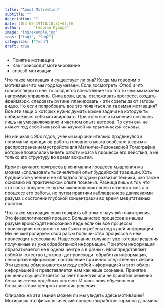 ```yaml
---
title: "About Motivation"
subtitle: ""
description: ""
date: 2024-05-19T18:10:51+03:00
author:      "Георгий Кузора"
image: "img/example.jpg"
tags: ["tag1", "tag2"]
categories: ["Tech"]
draft: true
---
```


- Понятие мотивации
- Как происходит мотивирование
- способ мотивации

Что такое мотивация и существует ли она? Когда мы говорим о мотивации что мы подразумеваем. Если посмотреть Ютюб и что говорят люди о ней, то создается впечатление что это то чем мы можем напрямую управлять. Сила воли, цель, отслеживать прогресс, создать фреймворк, следовать рутине, планировать - эти советы дают авторы видео. Но если попробовать все это появиться ли та самая мотивация? Все эти вещи о которых нужно думать кроме задачи на которую ты собираешься себя мотивировать. При этом все эти мнения основаны лишь на умозаключениях и частном опыте авторов. По сути они не имеют под собой никакой ни научной ни практической основы.

Но начиная с 90х годов, ученый мир значительно продвинулся в понимании принципов работы головного мозга особенно в связи с распространением устройств для Магнитно-Резонансной Томографии, которые позволили увидеть работу мозга в процессе его действия, а не только его структуру во время вскрытия.

Кроме научного прогресса в понимании процесса мышления мы можем использовать тысячелетний опыт буддийской традиции. Хоть буддийское учение и не обладало плодами развития техники, оно также основано на практическом опыте познания. Разница лишь в том что этот опыт получен не путем сканирования слоев головного мозга в процессе его работы, но путем практики наблюдения за движениями разума с состоянии глубокой концентрации во время медитативных практик.

Что такое мотивация если говорить об этом с научной точки зрения. Это физиологический процесс. Большинство процессов в нашем разуме происходят неосознано ведь если бы все процессы происходили осознано то мы были погребены под кучей информации. Мы не контролируем свой разум большинство процессов в нем происходит неосознано. Наше сознание получает уже готовые решения полученные из уже обработанной информации. При этом информация обрабатывается не в одном центре а в разных. Мозг представляет собой множество центров где происходит обработка информации, сенсорной информации, составление причинно следственных связей. Эти центры обмениваются между собой информацией и этот обмен информацией и представляется нам как наше сознание. Принятие решений осуществляется за счет принятия или не принятия решения большинством подобных центров. И наша воля обусловлена большинством центров принятия решения.

Опираясь на эти знания можем ли мы увидеть здесь мотивацию? Мотивация это физиологический процесс выработки гормона допамина
